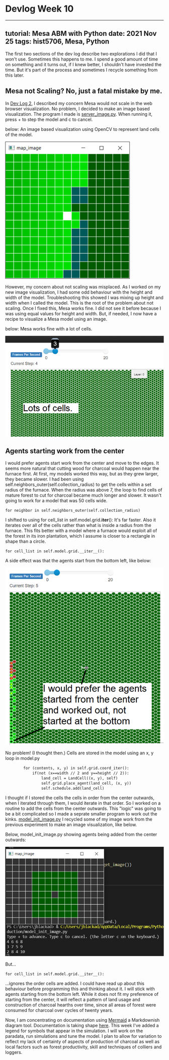 # Devlog Week 10

---
tutorial: Mesa ABM with Python
date: 2021 Nov 25
tags: hist5706, Mesa, Python
---

The first two sections of the dev log describe two explorations I did that I won't use. Sometimes this happens to me. I spend a good amount of time on something and it turns out, if I knew better, I shouldn't have invested the time. But it's part of the process and sometimes I recycle something from this later.

## Mesa not Scaling? No, just a fatal mistake by me.

In [Dev Log 2](dev_log_2_week_9.md), I described my concern Mesa would not scale in the web browser visualization. No problem, I decided to make an image based visualization. The program I made is [server_image.py](https://github.com/jeffblackadar/hist5706_digital_history/blob/main/charcoalproduction/server_image.py). When running it, press + to step the model and c to cancel.

below: An image based visualization using OpenCV to represent land cells of the model. 

![image based visualization](dl3_1.png)

However, my concern about not scaling was misplaced. As I worked on my new image visualization, I had some odd behaviour with the height and width of the model. Troubleshooting this showed I was mixing up height and width when I called the model. This is the root of the problem about not scaling. Once I fixed this, Mesa works fine.  I did not see it before because I was using equal values for height and width. But, if needed, I now have a recipe to visualize a Mesa model using an image.

below: Mesa works fine with a lot of cells.

![120 x 100 cells](dl3_2.png)

## Agents starting work from the center

I would prefer agents start work from the center and move to the edges. It seems more natural that cutting wood for charcoal would happen near the furnace first. At first, my models worked this way, but as they grew larger, they became slower. I had been using self.neighbors_outer(self.collection_radius) to get the cells within a set radius of the furnace. When the radius was above 7, the loop to find cells of mature forest to cut for charcoal became much longer and slower. It wasn't going to work for a model that was 50 cells wide. 

```
for neighbor in self.neighbors_outer(self.collection_radius)
```

I shifted to using for cell_list in self.model.grid.__iter__(): It's far faster. Also it iterates over all of the cells rather than what is inside a radius from the furnace. This fits better with a model where a furnace would exploit all of the forest in its iron plantation, which I assume is closer to a rectangle in shape than a circle.

```
for cell_list in self.model.grid.__iter__():
```

A side effect was that the agents start from the bottom left, like below:

![agents starting from the bottom left](dl3_3.png)

No problem! (I thought then.) Cells are stored in the model using an x, y loop in model.py

```
        for (contents, x, y) in self.grid.coord_iter():
            if(not (x==width // 2 and y==height // 2)):
                land_cell = LandCell((x, y), self)
                self.grid.place_agent(land_cell, (x, y))
                self.schedule.add(land_cell)
```

I thought if I stored the cells the cells in order from the center outwards, when I iterated through them, I would iterate in that order. So I worked on a routine to add the cells from the center outwards. This "logic" was going to be a bit complicated so I made a seprate smaller program to work out the kinks. [model_init_image.py](https://github.com/jeffblackadar/hist5706_digital_history/blob/main/charcoalproduction/model_init_image.py)  I recycled some of my image work from the previous experiment to make an image visualization, like below.

Below, model_init_image.py showing agents being added from the center outwards:

![model_init_image.py](dl3_4.png)

But... 
```
for cell_list in self.model.grid.__iter__(): 
```
...ignores the order cells are added.  I could have read up about this behaviour before programming this and thinking about it. I will stick with agents starting from the bottom left. While it does not fit my preference of starting from the center, it will reflect a pattern of land usage and construction of charcoal hearths over time, since all areas of forest were consumed for charcoal over cycles of twenty years.

Now, I am concentrating on documentation using [Mermaid](https://mermaid-js.github.io/mermaid/#/) a Markdownish diagram tool. Documentation is taking shape [here](doc_charcoalproduction.html). This week I've added a legend for symbols that appear in the simulation. I will work on the paradata, run simulations and tune the model. I plan to allow for variation to reflect my lack of certainty of aspects of production of charcoal as well as local factors such as forest productivity, skill and techniques of colliers and loggers.